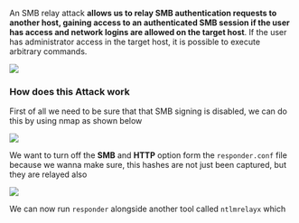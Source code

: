 An SMB relay attack **allows us to relay SMB authentication requests to another host, gaining access to an authenticated SMB session if the user has access and network logins are allowed on the target host**. If the user has administrator access in the target host, it is possible to execute arbitrary commands.

![](https://i.imgur.com/uxIHt98.png)

### How does this Attack work

First of all we need to be sure that that SMB signing is disabled, we can do this by using nmap as shown below

![](https://i.imgur.com/OjIsj29.png)

We want to turn off the **SMB** and **HTTP** option form the `responder.conf` file because we wanna make sure, this hashes are not just been captured, but they are relayed also

![](https://i.imgur.com/V6D6sNt.png)

We can now run `responder` alongside another tool called `ntlmrelayx` which 